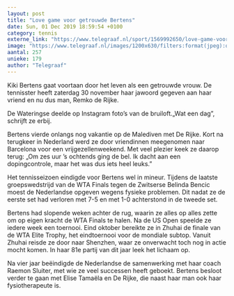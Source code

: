 ```yaml
---
layout: post
title: "Love game voor getrouwde Bertens"
date: Sun, 01 Dec 2019 18:59:54 +0100
category: tennis
externe_link: "https://www.telegraaf.nl/sport/1569992650/love-game-voor-getrouwde-bertens"
image: "https://www.telegraaf.nl/images/1200x630/filters:format(jpeg):quality(80)/cdn-kiosk-api.telegraaf.nl/b131ac02-1464-11ea-96c1-0218eaf05005.JPG"
aantal: 257
unieke: 179
author: "Telegraaf"
---
```


<p class="intro">Kiki Bertens gaat voortaan door het leven als een getrouwde vrouw. De tennisster heeft zaterdag 30 november haar jawoord gegeven aan haar vriend en nu dus man, Remko de Rijke.</p> <p>De Wateringse deelde op Instagram foto’s van de bruiloft.„Wat een dag”, schrijft ze erbij.</p><p>Bertens vierde onlangs nog vakantie op de Malediven met De Rijke. Kort na terugkeer in Nederland werd ze door vriendinnen meegenomen naar Barcelona voor een vrijgezellenweekend. Met veel plezier keek ze daarop terug: „Om zes uur ’s ochtends ging de bel. Ik dacht aan een dopingcontrole, maar het was dus iets heel leuks.”</p><p>Het tennisseizoen eindigde voor Bertens wel in mineur. Tijdens de laatste groepswedstrijd van de WTA Finals tegen de Zwitserse Belinda Bencic moest de Nederlandse opgeven wegens fysieke problemen. Dit nadat ze de eerste set had verloren met 7-5 en met 1-0 achterstond in de tweede set.</p><p>Bertens had slopende weken achter de rug, waarin ze alles op alles zette om op eigen kracht de WTA Finals te halen. Na de US Open speelde ze iedere week een toernooi. Eind oktober bereikte ze in Zhuhai de finale van de WTA Elite Trophy, het eindtoernooi voor de mondiale subtop. Vanuit Zhuhai reisde ze door naar Shenzhen, waar ze onverwacht toch nog in actie mocht komen. In haar 81e partij van dit jaar leek het lichaam op.</p><p>Na vier jaar beëindigde de Nederlandse de samenwerking met haar coach Raemon Sluiter, met wie ze veel successen heeft geboekt. Bertens besloot verder te gaan met Elise Tamaëla en De Rijke, die naast haar man ook haar fysiotherapeute is.</p>
